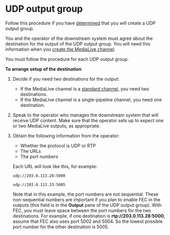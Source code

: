# UDP output group<a name="downstream-system-udp"></a>

Follow this procedure if you have [determined](identify-downstream-system.md) that you will create a UDP output group\. 

You and the operator of the downstream system must agree about the destination for the output of the UDP output group\. You will need this information when you [create the MediaLive channel](creating-udp-output-group.md)\.

You must follow the procedure for each UDP output group\.

**To arrange setup of the destination**

1. Decide if you need two destinations for the output: 
   + If the MediaLive channel is a [standard channel](plan-redundancy.md), you need two destinations\.
   + If the MediaLive channel is a single\-pipeline channel, you need one destination\. 

1. Speak to the operator who manages the downstream system that will receive UDP content\. Make sure that the operator sets up to expect one or two MediaLive outputs, as appropriate\. 

1. Obtain the following information from the operator:
   + Whether the protocol is UDP or RTP
   + The URLs
   + The port numbers

   Each URL will look like this, for example:

   `udp://203.0.113.28:5000`

   `udp://203.0.113.33:5005`

   Note that in this example, the port numbers are not sequential\. These non\-sequential numbers are important if you plan to enable FEC in the outputs \(this field is in the **Output** pane of the UDP output group\)\. With FEC, you must leave space between the port numbers for the two destinations\. For example, if one destination is **rtp://203\.0\.113\.28:5000**, assume that FEC also uses port 5002 and 5004\. So the lowest possible port number for the other destination is 5005\.